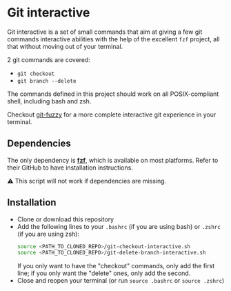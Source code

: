 # Git interactive
Git interactive is a set of small commands that aim at giving a few git commands interactive abilities with the help of the excellent `fzf` project, all that without moving out of your terminal.

2 git commands are covered:
- `git checkout`
- `git branch --delete`

The commands defined in this project should work on all POSIX-compliant shell, including bash and zsh.

Checkout [git-fuzzy](https://github.com/bigH/git-fuzzy) for a more complete interactive git experience in your terminal.

## Dependencies
The only dependency is [**fzf**](https://github.com/junegunn/fzf), which is available on most platforms.
Refer to their GitHub to have installation instructions.

⚠ This script will not work if dependencies are missing.

## Installation
- Clone or download this repository
- Add the following lines to your `.bashrc` (if you are using bash) or `.zshrc` (if you are using zsh):
    ```sh
    source <PATH_TO_CLONED_REPO>/git-checkout-interactive.sh
    source <PATH_TO_CLONED_REPO>/git-delete-branch-interactive.sh
    ```
    If you only want to have the "checkout" commands, only add the first line; if you only want the "delete" ones, only add the second.
- Close and reopen your terminal (or run `source .bashrc` or `source .zshrc`)
